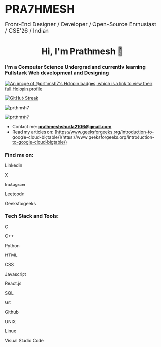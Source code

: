 <h1 style="font-size: 36px; margin-bottom: 10px;">PRA7HMESH</h1>
<p style="font-size: 18px;">Front-End Designer / Developer / Open-Source Enthusiast / CSE'26 / Indian</p>
</header>


<h1 align="center">Hi, I'm Prathmesh 👋</h1>
<h3>I'm a Computer Science Undergrad and currently learning Fullstack Web development and Designing</h3>

[![An image of @prthmsh7's Holopin badges, which is a link to view their full Holopin profile](https://holopin.me/prthmsh7)](https://holopin.io/@prthmsh7)

<a href="https://git.io/streak-stats"><img src="https://streak-stats.demolab.com?user=prthmsh7&theme=dark&border_radius=25&date_format=M%20j%5B%2C%20Y%5D&card_width=500" alt="GitHub Streak" /></a>

<p align="left"> <img src="https://komarev.com/ghpvc/?username=prthmsh7&label=Profile%20views&color=0e75b6&style=flat" alt="prthmsh7" /> </p>

<p align="left"> <a href="https://github.com/ryo-ma/github-profile-trophy"><img src="https://github-profile-trophy.vercel.app/?username=prthmsh7" alt="prthmsh7" /></a> </p>

- Contact me: **prathmeshshukla2106@gmail.com**
- Read my articles on: [https://www.geeksforgeeks.org/introduction-to-google-cloud-bigtable/](https://www.geeksforgeeks.org/introduction-to-google-cloud-bigtable/)

<h3 align="left">Find me on:</h3>
<P>Linkedin</P>
<P>X</P>
<P>Instagram</P>
<P>Leetcode</P>
<P>Geeksforgeeks</P>

<h3 align="left">Tech Stack and Tools:</h3>
<p>C</p>
<p>C++</p>
<p>Python</p>
<p>HTML</p>
<p>CSS</p>
<p>Javascript</p>
<p>React.js</p>
<p>SQL</p>
<p>Git</p>
<p>Github</p>
<p>UNIX</p>
<p>Linux</p>
<p>Visual Studio Code</p>

